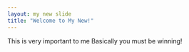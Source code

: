 ```yaml
---
layout: my new slide
title: "Welcome to My New!"
---
```

This is very important to me
Basically you must be winning!
